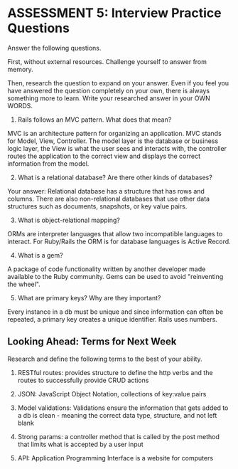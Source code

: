 # ASSESSMENT 5: Interview Practice Questions
Answer the following questions.

First, without external resources. Challenge yourself to answer from memory.

Then, research the question to expand on your answer. Even if you feel you have answered the question completely on your own, there is always something more to learn. Write your researched answer in your OWN WORDS.

1. Rails follows an MVC pattern. What does that mean?

  MVC is an architecture pattern for organizing an application. MVC stands for Model, View, Controller. The model layer is the database or business logic layer, the View is what the user sees and interacts with, the controller routes the application to the correct view and displays the correct information from the model.

2. What is a relational database? Are there other kinds of databases?

  Your answer: Relational database has a structure that has rows and columns. There are also non-relational databases that use other data structures such as documents, snapshots, or key value pairs.


3. What is object-relational mapping?

  ORMs are interpreter languages that allow two incompatible languages to interact. For Ruby/Rails the ORM is for database languages is Active Record.


4. What is a gem?

  A package of code functionality written by another developer made available to the Ruby community. Gems can be used to avoid "reinventing the wheel".


5. What are primary keys? Why are they important?

  Every instance in a db must be unique and since information can often be repeated, a primary key creates a unique identifier. Rails uses numbers.

## Looking Ahead: Terms for Next Week
Research and define the following terms to the best of your ability.

1. RESTful routes: provides structure to define the http verbs and the routes to successfully provide CRUD actions

2. JSON: JavaScript Object Notation, collections of key:value pairs

3. Model validations: Validations ensure the information that gets added to a db is clean - meaning the correct data type, structure, and not left blank

4. Strong params: a controller method that is called by the post method that limits what is accepted by a user input

5. API: Application Programming Interface is a website for computers
